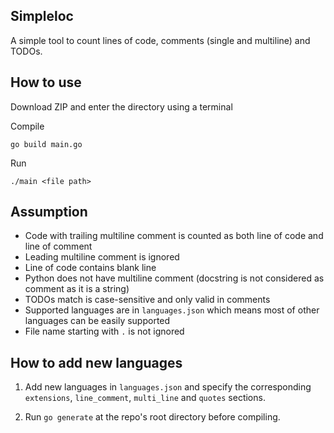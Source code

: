 ## Simpleloc
A simple tool to count lines of code, comments (single and multiline) and TODOs.

## How to use
Download ZIP and enter the directory using a terminal

Compile
```
go build main.go
```
Run
```
./main <file path>
```

## Assumption
- Code with trailing multiline comment is counted as both line of code and line of comment
- Leading multiline comment is ignored
- Line of code contains blank line
- Python does not have multiline comment (docstring is not considered as comment as it is a string)
- TODOs match is case-sensitive and only valid in comments
- Supported languages are in `languages.json` which means most of other languages can be easily supported
- File name starting with `.` is not ignored

## How to add new languages
1. Add new languages in `languages.json` and specify the corresponding `extensions`, `line_comment`, `multi_line` 
and `quotes` sections.

1. Run `go generate` at the repo's root directory before compiling.